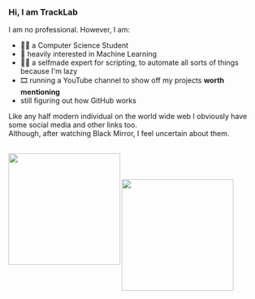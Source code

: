 ### Hi, I am TrackLab

I am no professional. However, I am:

- 👨‍🎓 a Computer Science Student
- 🤖 heavily interested in Machine Learning
- 👨‍🔬 a selfmade expert for scripting, to automate all sorts of things because I'm lazy
- 🎞 running a YouTube channel to show off my projects **worth mentioning**
- still figuring out how GitHub works

Like any half modern individual on the world wide web I obviously have some social media and other links too. </br>
Although, after watching Black Mirror, I feel uncertain about them. 

</br>
<a href="https://youtube.tracklab.dev" target="_blank">
  <img width="220" border="0" align="left" src="https://user-images.githubusercontent.com/35671643/120836631-11bf0700-c566-11eb-97ea-256f208d2e3f.png"/>
</a> 
</br></br></br>
<a href="https://twitter.tracklab.dev" target="_blank">
  <img width="220" border="0" align="left" src="https://user-images.githubusercontent.com/35671643/168658406-ec6548f2-f20d-44cd-97b1-8ff5b90a3bca.png"/>
</a>
